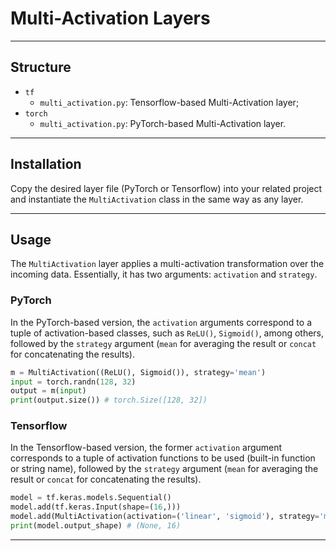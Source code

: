 # Multi-Activation Layers

---

## Structure
 * `tf`
   * `multi_activation.py`: Tensorflow-based Multi-Activation layer;
 * `torch`
   * `multi_activation.py`: PyTorch-based Multi-Activation layer.

---

## Installation

Copy the desired layer file (PyTorch or Tensorflow) into your related project and instantiate the `MultiActivation` class in the same way as any layer.

---

## Usage

The `MultiActivation` layer applies a multi-activation transformation over the incoming data. Essentially, it has two arguments: `activation` and `strategy`.

### PyTorch

In the PyTorch-based version, the `activation` arguments correspond to a tuple of activation-based classes, such as `ReLU()`, `Sigmoid()`, among others, followed by the `strategy` argument (`mean` for averaging the result or `concat` for concatenating the results).

```Python
m = MultiActivation((ReLU(), Sigmoid()), strategy='mean')
input = torch.randn(128, 32)
output = m(input)
print(output.size()) # torch.Size([128, 32])
```

### Tensorflow

In the Tensorflow-based version, the former `activation` argument corresponds to a tuple of activation functions to be used (built-in function or string name), followed by the `strategy` argument (`mean` for averaging the result or `concat` for concatenating the results).

```Python
model = tf.keras.models.Sequential()
model.add(tf.keras.Input(shape=(16,)))
model.add(MultiActivation(activation=('linear', 'sigmoid'), strategy='mean'))
print(model.output_shape) # (None, 16)
```

---
